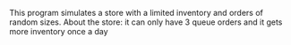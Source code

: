 This program simulates a store with a limited inventory and orders of random sizes. About the store:  it can only have 3 queue orders and it gets more inventory once a day
